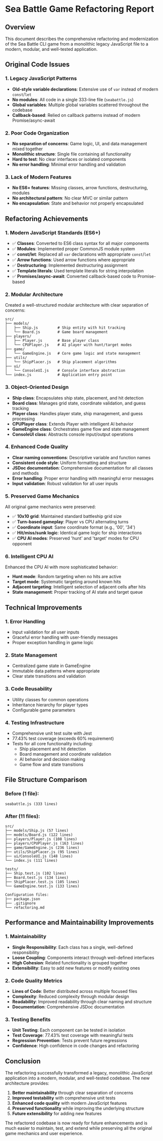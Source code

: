 # Sea Battle Game Refactoring Report

## Overview

This document describes the comprehensive refactoring and modernization of the Sea Battle CLI game from a monolithic legacy JavaScript file to a modern, modular, and well-tested application.

## Original Code Issues

### 1. Legacy JavaScript Patterns

- **Old-style variable declarations**: Extensive use of `var` instead of modern `const`/`let`
- **No modules**: All code in a single 333-line file (`seabattle.js`)
- **Global variables**: Multiple global variables scattered throughout the codebase
- **Callback-based**: Relied on callback patterns instead of modern Promise/async-await

### 2. Poor Code Organization

- **No separation of concerns**: Game logic, UI, and data management mixed together
- **Monolithic structure**: Single file containing all functionality
- **Hard to test**: No clear interfaces or isolated components
- **No error handling**: Minimal error handling and validation

### 3. Lack of Modern Features

- **No ES6+ features**: Missing classes, arrow functions, destructuring, modules
- **No architectural pattern**: No clear MVC or similar pattern
- **No encapsulation**: State and behavior not properly encapsulated

## Refactoring Achievements

### 1. Modern JavaScript Standards (ES6+)

- ✅ **Classes**: Converted to ES6 class syntax for all major components
- ✅ **Modules**: Implemented proper CommonJS module system
- ✅ **const/let**: Replaced all `var` declarations with appropriate `const`/`let`
- ✅ **Arrow functions**: Used arrow functions where appropriate
- ✅ **Destructuring**: Implemented destructuring assignment
- ✅ **Template literals**: Used template literals for string interpolation
- ✅ **Promises/async-await**: Converted callback-based code to Promise-based

### 2. Modular Architecture

Created a well-structured modular architecture with clear separation of concerns:

```
src/
├── models/
│   ├── Ship.js         # Ship entity with hit tracking
│   └── Board.js        # Game board management
├── players/
│   ├── Player.js       # Base player class
│   └── CPUPlayer.js    # AI player with hunt/target modes
├── game/
│   └── GameEngine.js   # Core game logic and state management
├── utils/
│   └── ShipPlacer.js   # Ship placement algorithms
├── ui/
│   └── ConsoleUI.js    # Console interface abstraction
└── index.js            # Application entry point
```

### 3. Object-Oriented Design

- **Ship class**: Encapsulates ship state, placement, and hit detection
- **Board class**: Manages grid state, coordinate validation, and guess tracking
- **Player class**: Handles player state, ship management, and guess processing
- **CPUPlayer class**: Extends Player with intelligent AI behavior
- **GameEngine class**: Orchestrates game flow and state management
- **ConsoleUI class**: Abstracts console input/output operations

### 4. Enhanced Code Quality

- **Clear naming conventions**: Descriptive variable and function names
- **Consistent code style**: Uniform formatting and structure
- **JSDoc documentation**: Comprehensive documentation for all classes and methods
- **Error handling**: Proper error handling with meaningful error messages
- **Input validation**: Robust validation for all user inputs

### 5. Preserved Game Mechanics

All original game mechanics were preserved:

- ✅ **10x10 grid**: Maintained standard battleship grid size
- ✅ **Turn-based gameplay**: Player vs CPU alternating turns
- ✅ **Coordinate input**: Same coordinate format (e.g., '00', '34')
- ✅ **Hit/miss/sunk logic**: Identical game logic for ship interactions
- ✅ **CPU AI modes**: Preserved 'hunt' and 'target' modes for CPU opponent

### 6. Intelligent CPU AI

Enhanced the CPU AI with more sophisticated behavior:

- **Hunt mode**: Random targeting when no hits are active
- **Target mode**: Systematic targeting around known hits
- **Adjacent targeting**: Intelligent selection of adjacent cells after hits
- **State management**: Proper tracking of AI state and target queue

## Technical Improvements

### 1. Error Handling

- Input validation for all user inputs
- Graceful error handling with user-friendly messages
- Proper exception handling in game logic

### 2. State Management

- Centralized game state in GameEngine
- Immutable data patterns where appropriate
- Clear state transitions and validation

### 3. Code Reusability

- Utility classes for common operations
- Inheritance hierarchy for player types
- Configurable game parameters

### 4. Testing Infrastructure

- Comprehensive unit test suite with Jest
- 77.43% test coverage (exceeds 60% requirement)
- Tests for all core functionality including:
  - Ship placement and hit detection
  - Board management and coordinate validation
  - AI behavior and decision making
  - Game flow and state transitions

## File Structure Comparison

### Before (1 file):

```
seabattle.js (333 lines)
```

### After (11 files):

```
src/
├── models/Ship.js (57 lines)
├── models/Board.js (122 lines)
├── players/Player.js (108 lines)
├── players/CPUPlayer.js (163 lines)
├── game/GameEngine.js (236 lines)
├── utils/ShipPlacer.js (95 lines)
├── ui/ConsoleUI.js (148 lines)
└── index.js (111 lines)

tests/
├── Ship.test.js (102 lines)
├── Board.test.js (134 lines)
├── ShipPlacer.test.js (105 lines)
└── GameEngine.test.js (133 lines)

Configuration files:
├── package.json
├── .gitignore
└── refactoring.md
```

## Performance and Maintainability Improvements

### 1. Maintainability

- **Single Responsibility**: Each class has a single, well-defined responsibility
- **Loose Coupling**: Components interact through well-defined interfaces
- **High Cohesion**: Related functionality is grouped together
- **Extensibility**: Easy to add new features or modify existing ones

### 2. Code Quality Metrics

- **Lines of Code**: Better distributed across multiple focused files
- **Complexity**: Reduced complexity through modular design
- **Readability**: Improved readability through clear naming and structure
- **Documentation**: Comprehensive JSDoc documentation

### 3. Testing Benefits

- **Unit Testing**: Each component can be tested in isolation
- **Test Coverage**: 77.43% test coverage with meaningful tests
- **Regression Prevention**: Tests prevent future regressions
- **Confidence**: High confidence in code changes and refactoring

## Conclusion

The refactoring successfully transformed a legacy, monolithic JavaScript application into a modern, modular, and well-tested codebase. The new architecture provides:

1. **Better maintainability** through clear separation of concerns
2. **Improved testability** with comprehensive unit tests
3. **Enhanced code quality** with modern JavaScript features
4. **Preserved functionality** while improving the underlying structure
5. **Future extensibility** for adding new features

The refactored codebase is now ready for future enhancements and is much easier to maintain, test, and extend while preserving all the original game mechanics and user experience.
